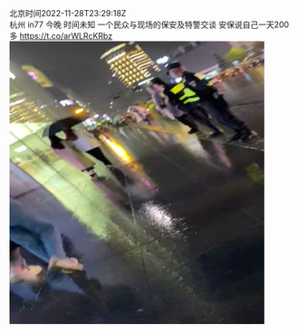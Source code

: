 北京时间2022-11-28T23:29:18Z<br>杭州 in77 今晚 时间未知
一个民众与现场的保安及特警交谈
安保说自己一天200多 https://t.co/arWLRcKRbz<br><img src='/temp/video/2022/o-Month-11/aw-Day-28/whyyoutouzhele/1597251293852053504_0.jpg' width='450' height='500'><br><br>